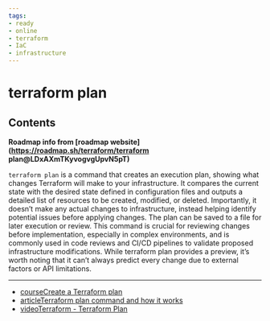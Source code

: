 ```yaml
---
tags:
- ready
- online
- terraform
- IaC
- infrastructure
---
```


# terraform plan

## Contents

__Roadmap info from [roadmap website](<https://roadmap.sh/terraform/terraform> plan@LDxAXmTKyvogvgUpvN5pT)__

`terraform plan` is a command that creates an execution plan, showing what changes Terraform will make to your infrastructure. It compares the current state with the desired state defined in configuration files and outputs a detailed list of resources to be created, modified, or deleted. Importantly, it doesn’t make any actual changes to infrastructure, instead helping identify potential issues before applying changes. The plan can be saved to a file for later execution or review. This command is crucial for reviewing changes before implementation, especially in complex environments, and is commonly used in code reviews and CI/CD pipelines to validate proposed infrastructure modifications. While terraform plan provides a preview, it’s worth noting that it can’t always predict every change due to external factors or API limitations.

---

- [courseCreate a Terraform plan](https://developer.hashicorp.com/terraform/tutorials/cli/plan)
- [articleTerraform plan command and how it works](https://spacelift.io/blog/terraform-plan)
- [videoTerraform - Terraform Plan](https://www.youtube.com/watch?v=9v08h-Oaelo)
